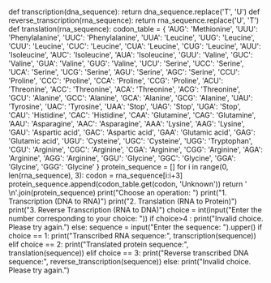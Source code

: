 def transcription(dna_sequence):
    return dna_sequence.replace('T', 'U')
def reverse_transcription(rna_sequence):
    return rna_sequence.replace('U', 'T')
def translation(rna_sequence):
    codon_table = {
    'AUG': 'Methionine', 'UUU': 'Phenylalanine', 'UUC': 'Phenylalanine',
    'UUA': 'Leucine', 'UUG': 'Leucine', 'CUU': 'Leucine', 'CUC': 'Leucine',
    'CUA': 'Leucine', 'CUG': 'Leucine', 'AUU': 'Isoleucine', 'AUC': 'Isoleucine',
    'AUA': 'Isoleucine', 'GUU': 'Valine', 'GUC': 'Valine', 'GUA': 'Valine',
    'GUG': 'Valine', 'UCU': 'Serine', 'UCC': 'Serine', 'UCA': 'Serine',
    'UCG': 'Serine', 'AGU': 'Serine', 'AGC': 'Serine', 'CCU': 'Proline',
    'CCC': 'Proline', 'CCA': 'Proline', 'CCG': 'Proline', 'ACU': 'Threonine',
    'ACC': 'Threonine', 'ACA': 'Threonine', 'ACG': 'Threonine', 'GCU': 'Alanine',
    'GCC': 'Alanine', 'GCA': 'Alanine', 'GCG': 'Alanine', 'UAU': 'Tyrosine',
    'UAC': 'Tyrosine', 'UAA': 'Stop', 'UAG': 'Stop', 'UGA': 'Stop',
    'CAU': 'Histidine', 'CAC': 'Histidine', 'CAA': 'Glutamine', 'CAG': 'Glutamine',
    'AAU': 'Asparagine', 'AAC': 'Asparagine', 'AAA': 'Lysine', 'AAG': 'Lysine',
    'GAU': 'Aspartic acid', 'GAC': 'Aspartic acid', 'GAA': 'Glutamic acid',
    'GAG': 'Glutamic acid', 'UGU': 'Cysteine', 'UGC': 'Cysteine', 'UGG': 'Tryptophan',
    'CGU': 'Arginine', 'CGC': 'Arginine', 'CGA': 'Arginine', 'CGG': 'Arginine',
    'AGA': 'Arginine', 'AGG': 'Arginine', 'GGU': 'Glycine', 'GGC': 'Glycine',
    'GGA': 'Glycine', 'GGG': 'Glycine'
    }
    protein_sequence = []
    for i in range(0, len(rna_sequence), 3):
        codon = rna_sequence[i:i+3]
        protein_sequence.append(codon_table.get(codon, 'Unknown'))
    return ' \n'.join(protein_sequence)
print("Choose an operation: ")
print("1. Transcription (DNA to RNA)")
print("2. Translation (RNA to Protein)")
print("3. Reverse Transcription (RNA to DNA)")
choice = int(input("Enter the number corresponding to your choice: "))
if choice>4 :
  print("Invalid choice. Please try again.")
else:
  sequence = input("Enter the sequence: ").upper()
  if choice == 1:
      print("Transcribed RNA sequence:", transcription(sequence))
  elif choice == 2:
      print("Translated protein sequence:", translation(sequence))
  elif choice == 3:
      print("Reverse transcribed DNA sequence:", reverse_transcription(sequence))
  else:
      print("Invalid choice. Please try again.")
